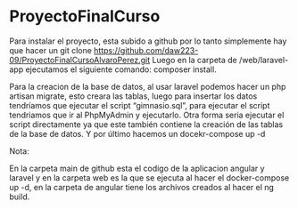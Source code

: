 # ProyectoFinalCurso

Para instalar el proyecto, esta subido a github por lo tanto simplemente hay que hacer un 
git clone https://github.com/daw223-09/ProyectoFinalCursoAlvaroPerez.git
Luego en la carpeta de /web/laravel-app ejecutamos el siguiente comando: composer install.

Para la creacion de la base de datos, al usar laravel podemos hacer un php artisan migrate, esto creara las tablas, 
luego para insertar los datos tendríamos que ejecutar el script “gimnasio.sql”,
para ejecutar el script tendriamos que ir al PhpMyAdmin y ejecutarlo.
Otra forma seria ejecutar el script directamente ya que este también contiene la creación de las tablas de la base de datos.
Y por último hacemos un docekr-compose up -d

Nota:

En la carpeta main de github esta el codigo de la aplicacion angular y laravel
y en la carpeta web es la que se ejecuta al hacer el docker-compose up -d,
en la carpeta de angular tiene los archivos creados al hacer el ng build.

 
